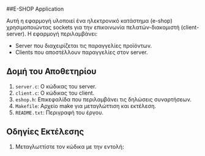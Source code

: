 ##E-SHOP Application

Αυτή η εφαρμογή υλοποιεί ένα ηλεκτρονικό κατάστημα (e-shop) χρησιμοποιώντας sockets για την επικοινωνία πελατών-διακομιστή (client-server). 
Η εφαρμογή περιλαμβάνει:
- Server που διαχειρίζεται τις παραγγελίες προϊόντων.
- Clients που αποστέλλουν παραγγελίες στον server.

## Δομή του Αποθετηρίου
1. `server.c`: Ο κώδικας του server.
2. `client.c`: Ο κώδικας του client.
3. `eshop.h`: Επικεφαλίδα που περιλαμβάνει τις δηλώσεις συναρτήσεων.
4. `Makefile`: Αρχείο make για μεταγλώττιση και εκτέλεση.
5. `README.txt`: Περιγραφή του έργου.

## Οδηγίες Εκτέλεσης
1. Μεταγλωττίστε τον κώδικα με την εντολή:
